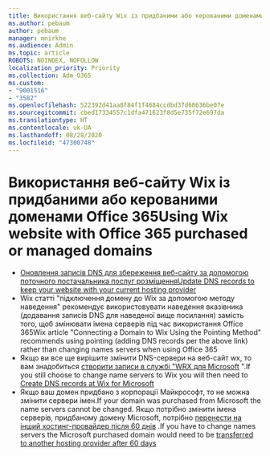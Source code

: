 ```yaml
---
title: Використання веб-сайту Wix із придбаними або керованими доменами Office 365
ms.author: pebaum
author: pebaum
manager: mnirkhe
ms.audience: Admin
ms.topic: article
ROBOTS: NOINDEX, NOFOLLOW
localization_priority: Priority
ms.collection: Adm_O365
ms.custom:
- "9001516"
- "3582"
ms.openlocfilehash: 522392d41aa8f84f1f4684ccdbd37d68636be07e
ms.sourcegitcommit: cbed17334557c1dfa471623f8d5e735f72e697da
ms.translationtype: HT
ms.contentlocale: uk-UA
ms.lasthandoff: 08/28/2020
ms.locfileid: "47300748"
---
```

# <a name="using-wix-website-with-office-365-purchased-or-managed-domains"></a><span data-ttu-id="130ee-102">Використання веб-сайту Wix із придбаними або керованими доменами Office 365</span><span class="sxs-lookup"><span data-stu-id="130ee-102">Using Wix website with Office 365 purchased or managed domains</span></span>

- [<span data-ttu-id="130ee-103">Оновлення записів DNS для збереження веб-сайту за допомогою поточного постачальника послуг розміщення</span><span class="sxs-lookup"><span data-stu-id="130ee-103">Update DNS records to keep your website with your current hosting provider</span></span>](https://docs.microsoft.com/microsoft-365/admin/dns/update-dns-records-to-retain-current-hosting-provider)
- <span data-ttu-id="130ee-104">Wix статті "підключення домену до Wix за допомогою методу наведення" рекомендує використовувати наведення вказівника (додавання записів DNS для наведеної вище посилання) замість того, щоб змінювати імена серверів під час використання Office 365</span><span class="sxs-lookup"><span data-stu-id="130ee-104">Wix article "Connecting a Domain to Wix Using the Pointing Method" recommends using pointing (adding DNS records per the above link) rather than changing names servers when using Office 365</span></span>
- <span data-ttu-id="130ee-105">Якщо ви все ще вирішите змінити DNS-сервери на веб-сайт wx, то вам знадобиться [створити записи в службі "WRX для Microsoft](https://docs.microsoft.com/microsoft-365/admin/dns/create-dns-records-at-wix?view=o365-worldwide) ".</span><span class="sxs-lookup"><span data-stu-id="130ee-105">If you still choose to change name servers to Wix you will then need to  [Create DNS records at Wix for Microsoft](https://docs.microsoft.com/microsoft-365/admin/dns/create-dns-records-at-wix?view=o365-worldwide)</span></span>
- <span data-ttu-id="130ee-106">Якщо ваш домен придбано з корпорації Майкрософт, то не можна змінити сервери імен.</span><span class="sxs-lookup"><span data-stu-id="130ee-106">If your domain was purchased from Microsoft the name servers cannot be changed.</span></span> <span data-ttu-id="130ee-107">Якщо потрібно змінити імена серверів, придбаному домену Microsoft, потрібно [перенести на інший хостинг-провайдер після 60 днів](https://docs.microsoft.com/microsoft-365/admin/get-help-with-domains/transfer-a-domain-from-microsoft-to-another-host) .</span><span class="sxs-lookup"><span data-stu-id="130ee-107">If you have to change names servers the Microsoft purchased domain would need to be  [transferred to another hosting provider after 60 days](https://docs.microsoft.com/microsoft-365/admin/get-help-with-domains/transfer-a-domain-from-microsoft-to-another-host)</span></span>